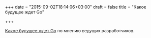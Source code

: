+++
date = "2015-09-02T18:14:06+03:00"
draft = false
title = "Какое будущее ждет Go"

+++

<p><a href="http://bit.ly/1Ev171V">Какое будущее ждет Go</a> по мнению ведущих разработчиков.</p>


